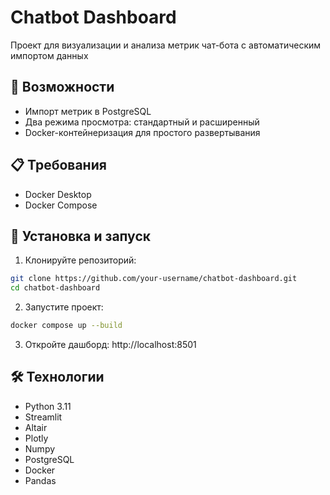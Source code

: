 # Chatbot Dashboard

Проект для визуализации и анализа метрик чат-бота с автоматическим импортом данных 

## 🚀 Возможности

- Импорт метрик  в PostgreSQL
- Два режима просмотра: стандартный  и расширенный
- Docker-контейнеризация для простого развертывания

## 📋 Требования

- Docker Desktop
- Docker Compose

## 🔧 Установка и запуск

1. Клонируйте репозиторий:
```bash
git clone https://github.com/your-username/chatbot-dashboard.git
cd chatbot-dashboard
```

2. Запустите проект:
```bash
docker compose up --build
```

3. Откройте дашборд:
http://localhost:8501


## 🛠 Технологии

- Python 3.11
- Streamlit
- Altair
- Plotly
- Numpy
- PostgreSQL
- Docker
- Pandas
